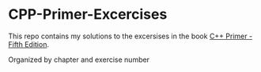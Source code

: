 # CPP-Primer-Excercises

This repo contains my solutions to the excersises in the book [C++ Primer - Fifth Edition](https://www.informit.com/store/c-plus-plus-primer-9780321714114).

Organized by chapter and exercise number
